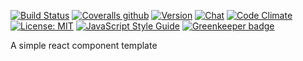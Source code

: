 [![Build Status](https://img.shields.io/travis/one-react/button.svg)](https://travis-ci.org/one-react/button)
[![Coveralls github](https://img.shields.io/coveralls/github/one-react/button.svg)](https://coveralls.io/github/one-react/button)
[![Version](https://img.shields.io/npm/v/or-button.svg)](https://www.npmjs.com/package/or-button)
[![Chat](https://img.shields.io/gitter/room/one-react-org/Lobby.svg)](https://gitter.im/one-react-org/Lobby)
[![Code Climate](https://img.shields.io/codeclimate/github/one-react/button.svg)](https://codeclimate.com/github/one-react/button)
[![License: MIT](https://img.shields.io/badge/License-MIT-brightgreen.svg)](https://opensource.org/licenses/MIT)
[![JavaScript Style Guide](https://img.shields.io/badge/code_style-standard-brightgreen.svg)](https://standardjs.com) [![Greenkeeper badge](https://badges.greenkeeper.io/one-react/button.svg)](https://greenkeeper.io/)

A simple react component template
